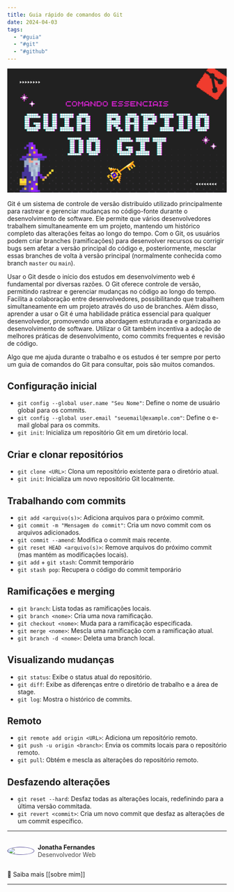 ```yaml
---
title: Guia rápido de comandos do Git
date: 2024-04-03
tags:
  - "#guia"
  - "#git"
  - "#github"
---
```

<img src="../Images/guia-rapido-git.png" alt="" />

Git é um sistema de controle de versão distribuído utilizado principalmente para rastrear e gerenciar mudanças no código-fonte durante o desenvolvimento de software. Ele permite que vários desenvolvedores trabalhem simultaneamente em um projeto, mantendo um histórico completo das alterações feitas ao longo do tempo. Com o Git, os usuários podem criar branches (ramificações) para desenvolver recursos ou corrigir bugs sem afetar a versão principal do código e, posteriormente, mesclar essas branches de volta à versão principal (normalmente conhecida como branch `master` ou `main`).

Usar o Git desde o início dos estudos em desenvolvimento web é fundamental por diversas razões. O Git oferece controle de versão, permitindo rastrear e gerenciar mudanças no código ao longo do tempo. Facilita a colaboração entre desenvolvedores, possibilitando que trabalhem simultaneamente em um projeto através do uso de branches. Além disso, aprender a usar o Git é uma habilidade prática essencial para qualquer desenvolvedor, promovendo uma abordagem estruturada e organizada ao desenvolvimento de software. Utilizar o Git também incentiva a adoção de melhores práticas de desenvolvimento, como commits frequentes e revisão de código.

Algo que me ajuda durante o trabalho e os estudos é ter sempre por perto um guia de comandos do Git para consultar, pois são muitos comandos.

## Configuração inicial

- `git config --global user.name "Seu Nome"`: Define o nome de usuário global para os commits.
- `git config --global user.email "seuemail@example.com"`: Define o e-mail global para os commits.
- `git init`: Inicializa um repositório Git em um diretório local.

## Criar e clonar repositórios

- `git clone <URL>`: Clona um repositório existente para o diretório atual.
- `git init`: Inicializa um novo repositório Git localmente.

## Trabalhando com commits

- `git add <arquivo(s)>`: Adiciona arquivos para o próximo commit.
- `git commit -m "Mensagem do commit"`: Cria um novo commit com os arquivos adicionados.
- `git commit --amend`: Modifica o commit mais recente.
- `git reset HEAD <arquivo(s)>`: Remove arquivos do próximo commit (mas mantém as modificações locais).
- `git add` + `git stash`: Commit temporário
- `git stash pop`: Recupera o código do commit temporário

## Ramificações e merging

- `git branch`: Lista todas as ramificações locais.
- `git branch <nome>`: Cria uma nova ramificação.
- `git checkout <nome>`: Muda para a ramificação especificada.
- `git merge <nome>`: Mescla uma ramificação com a ramificação atual.
- `git branch -d <nome>`: Deleta uma branch local.

## Visualizando mudanças

- `git status`: Exibe o status atual do repositório.
- `git diff`: Exibe as diferenças entre o diretório de trabalho e a área de stage.
- `git log`: Mostra o histórico de commits.

## Remoto

- `git remote add origin <URL>`: Adiciona um repositório remoto.
- `git push -u origin <branch>`: Envia os commits locais para o repositório remoto.
- `git pull`: Obtém e mescla as alterações do repositório remoto.

## Desfazendo alterações

- `git reset --hard`: Desfaz todas as alterações locais, redefinindo para a última versão commitada.
- `git revert <commit>`: Cria um novo commit que desfaz as alterações de um commit específico.

---
<div style="display: flex; align-items: center; gap: 0.5rem;">
	<img src="https://github.com/jonathafernandes.png" style="border: 1px solid #514796; border-radius: 50%; width: 60px;" />
	<p>
		<strong>Jonatha Fernandes</strong>
		<br />
		<span style="opacity: 0.8;">Desenvolvedor Web</span>
	</p>
</div>

🔗 Saiba mais [[sobre mim]]


---